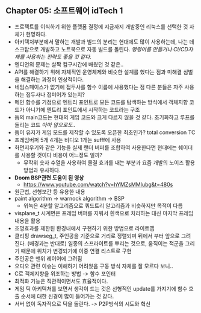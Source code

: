 ## Chapter 05: 소프트웨어 idTech 1

- 프로젝트를 이식하기 위한 플랫폼 결정에 지금까지 개발중인 리눅스를 선택한 것 자체가 현명하다.
- 아키텍처부분에서 말하는 개발과 빌드의 분리는 현대에도 많이 사용하는데, 나는 데스크탑으로 개발하고 노트북으로 자동 빌드를 돌린다. *명령어를 만들거나 CI/CD자체를 사용하는 전략도 좋을 것 같다.*
- 엔디언의 문제는 살짝 컴구시간에 배웠던 것 같은..
- API를 해결하기 위해 자체적인 운영체제와 비슷한 설계를 했다는 점과 미해결 심벌을 해결하는 과정이 인상적이다.
- 네임스페이스가 없기에 접두사를 함수 이름에 사용했다는 점 다른 분들은 자주 사용하는 접두사나 접미어가 있는지?
- 메인 함수를 기점으로 엔트리 포인트로 모든 코드를 탐색하는 방식에서 객체지향 코드가 아니기에 엔트리 포인트에서 시작하는 코드라는 구조
- 둠의 main코드는 현대의 게임 코드와 크게 다르지 않을 것 같다. 초기화하고 루프를 돌리는 코드 *아마 앞으로도..*
- 둠이 유저가 게임 모드를 제작할 수 있도록 오픈한 최초인가? total conversion TC
- 프레임버퍼 5개 4개는 비디오 1개는 sufff에 사용
- 화면지우기와 같은 기능을 실제 랜더 버퍼를 조합하여 사용한다면 현대에는 쉐이더를 사용할 것이다 비용이 어느정도 일까?
  - 무작위 숫자 수열을 사용하여 물결 효과를 내는 부분과 요즘 개발의 노이즈 활용 방법과 유사하다.
- **Doom BSP관련 도움이 된 영상**
  - https://www.youtube.com/watch?v=hYMZsMMlubg&t=480s
- 원근법, 선형보간 등 유용한 내용
- paint algorithm -> warnock algorithm -> BSP
  - 워녹은 4분할 알고리즘으로 쿼드트리 알고리즘과 비슷하지만 목적이 다름
- visplane_t 시계면은 프레임 버퍼를 지워서 흰색으로 처리하는 대신 마지막 프레임 내용을 활용
- 조명효과를 제한된 환경내에서 구현하기 위한 방법으로 라이트맵
- 클리핑 drawseg_t, 주인공을 기준으로 거리로 정렬되며 뒤에서 부터 앞으로 그려진다. (배경과는 반대로) 일종의 스프라이트를 뿌리는 것으로, 움직이는 적군을 그리기 때문에 위치가 변경되기에 이중 연결 리스트로 구현
- 주인공은 맨위 레이어에 그려짐
- 오디오 관련 이슈는 이해하기 어려웠음 구동 방식 자체를 잘 모르다 보니..
- C로 객체지향을 위조하는 방법 -> 함수 포인터
- 최적화 기능은 직관적이면서도 효율적이다.
- 게임 틱 아키텍처를 보면서 생각이 드는 것은 선형적인 update를 가지기에 함수 호출 순서에 대한 신경이 많이 들어가는 것 같다.
- 서버 없이 독자적으로 틱을 돌린다. -> P2P방식의 시도와 혁신